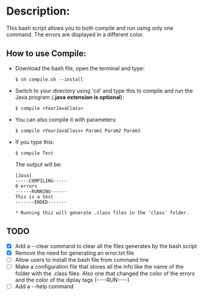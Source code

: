 # Description:
  This bash script allows you to both compile and run using only one command.
  The errors are displayed in a different color.

## How to use Compile:

  - Download the bash file, open the terminal and type:

        $ sh compile.sh --install

  - Switch to your directory using 'cd' and type this to compile and run the Java
    program (**.java extension is optional**):

        $ compile <YourJavaClass>

  - You can also compile it with parameters:

        $ compile <YourJavaClass> Param1 Param2 Param3

  - If you type this:

        $ compile Test

    The output will be:

        [Java]
        -----COMPILING-----
        0 errors
        ------RUNNING------
        This is a test
        -------ENDED-------

        * Running this will generate .class files in the 'class' folder.

## TODO

- [X] Add a --clear command to clear all the files generates by the bash script
- [X] Remove the need for generating an error.txt file
- [ ] Allow users to install the bash file from command line
- [ ] Make a configuration file that stores all the info like the name of the folder
  with the .class files. Also one that changed the color of the errors and
  the color of the diplay tags (----RUN----)
- [ ] Add a --help command
